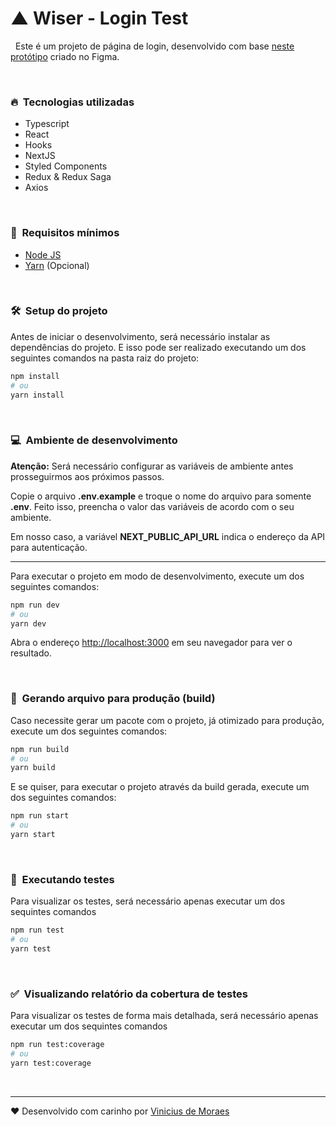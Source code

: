 # ▲ Wiser - Login Test

&nbsp;
Este é um projeto de página de login, desenvolvido com base [neste protótipo](https://www.figma.com/file/zC98pMR61WhKX5joTKTMr6/Teste-Wiser?node-id=3%3A4) criado no Figma.

&nbsp;

### 🔥&nbsp;&nbsp;Tecnologias utilizadas

- Typescript
- React
- Hooks
- NextJS
- Styled Components
- Redux & Redux Saga
- Axios

&nbsp;

### 🧰&nbsp;&nbsp;Requisitos mínimos

- [Node JS](https://nodejs.org/en/download/ 'Node JS')
- [Yarn](https://classic.yarnpkg.com/en/docs/install/ 'Yarn') (Opcional)

&nbsp;

### 🛠&nbsp;&nbsp;Setup do projeto

Antes de iniciar o desenvolvimento, será necessário instalar as dependências do projeto. E isso pode ser realizado executando um dos seguintes comandos na pasta raiz do projeto:

```bash
npm install
# ou
yarn install
```

&nbsp;

### 💻&nbsp;&nbsp;Ambiente de desenvolvimento

**Atenção:** Será necessário configurar as variáveis de ambiente antes prosseguirmos aos próximos passos.

Copie o arquivo **.env.example** e troque o nome do arquivo para somente **.env**. Feito isso, preencha o valor das variáveis de acordo com o seu ambiente.

Em nosso caso, a variável **NEXT_PUBLIC_API_URL** indica o endereço da API para autenticação.

---

Para executar o projeto em modo de desenvolvimento, execute um dos seguintes comandos:

```bash
npm run dev
# ou
yarn dev
```

Abra o endereço [http://localhost:3000](http://localhost:3000) em seu navegador para ver o resultado.

&nbsp;

### 🚀&nbsp;&nbsp;Gerando arquivo para produção (build)

Caso necessite gerar um pacote com o projeto, já otimizado para produção, execute um dos seguintes comandos:

```bash
npm run build
# ou
yarn build
```

E se quiser, para executar o projeto através da build gerada, execute um dos seguintes comandos:

```bash
npm run start
# ou
yarn start
```

&nbsp;

### 🧪&nbsp;&nbsp;Executando testes

Para visualizar os testes, será necessário apenas executar um dos sequintes comandos

```bash
npm run test
# ou
yarn test
```

&nbsp;

### ✅&nbsp;&nbsp;Visualizando relatório da cobertura de testes

Para visualizar os testes de forma mais detalhada, será necessário apenas executar um dos sequintes comandos

```bash
npm run test:coverage
# ou
yarn test:coverage
```

&nbsp;

---

❤️ Desenvolvido com carinho por [Vinicius de Moraes](https://www.linkedin.com/in/viniciuscoder/)
